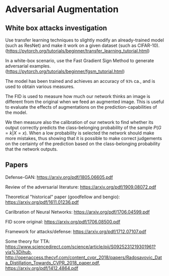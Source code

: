 # Adversarial Augmentation

## White box attacks investigation

Use transfer learning techniques to slightly modify an already-trained model (such as ResNet) and make it work on a given dataset (such as CIFAR-10). (https://pytorch.org/tutorials/beginner/transfer_learning_tutorial.html)

In a white-box scenario, use the Fast Gradient Sign Method to generate adversarial examples. (https://pytorch.org/tutorials/beginner/fgsm_tutorial.html)

The model has been trained and achieves an accuracy of `93%` ca., and is used to obtain various measures.

The FID is used to measure how much our network thinks an image is different from the original when we feed an augmented image. This is useful to evaluate the effects of augmentations on the prediction-capabilities of the model.

We then measure also the calibration of our network to find whether its output correctly predicts the class-belonging probability of the sample $P(G=k|X=x)$. When a low probability is selected the network should make more mistakes, thus showing that it is possible to make correct judgements on the certainty of the prediction based on the class-belonging probability that the network outputs.


## Papers

Defense-GAN:  https://arxiv.org/pdf/1805.06605.pdf

Review of the adversarial literature: https://arxiv.org/pdf/1909.08072.pdf

Theoretical "historical" paper (goodfellow and bengio): https://arxiv.org/pdf/1611.01236.pdf

Carilbration of Neural Networks: https://arxiv.org/pdf/1706.04599.pdf

FID score original: https://arxiv.org/pdf/1706.08500.pdf

Framework for attacks/defense: https://arxiv.org/pdf/1712.07107.pdf

Some theory for TTA: https://www.sciencedirect.com/science/article/pii/S0925231219301961?via%3Dihub, http://openaccess.thecvf.com/content_cvpr_2018/papers/Radosavovic_Data_Distillation_Towards_CVPR_2018_paper.pdf, https://arxiv.org/pdf/1412.4864.pdf
